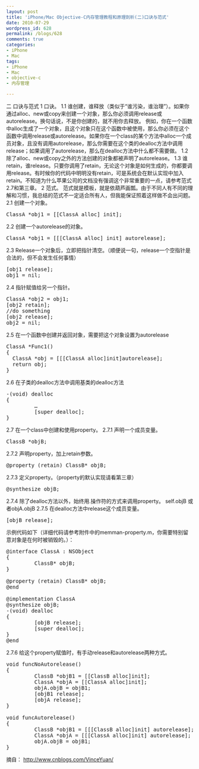 ```yaml
---
layout: post
title: 'iPhone/Mac Objective-C内存管理教程和原理剖析(二)口诀与范式'
date: 2010-07-29
wordpress_id: 628
permalink: /blogs/628
comments: true
categories:
- iPhone
- Mac
tags:
- iPhone
- Mac
- objective-c
- 内存管理

---
```

二 口诀与范式
1           口诀。
1.1          谁创建，谁释放（类似于“谁污染，谁治理”）。如果你通过alloc、new或copy来创建一个对象，那么你必须调用release或autorelease。换句话说，不是你创建的，就不用你去释放。
例如，你在一个函数中alloc生成了一个对象，且这个对象只在这个函数中被使用，那么你必须在这个函数中调用release或autorelease。如果你在一个class的某个方法中alloc一个成员对象，且没有调用autorelease，那么你需要在这个类的dealloc方法中调用release；如果调用了autorelease，那么在dealloc方法中什么都不需要做。
1.2          除了alloc、new或copy之外的方法创建的对象都被声明了autorelease。
1.3          谁retain，谁release。只要你调用了retain，无论这个对象是如何生成的，你都要调用release。有时候你的代码中明明没有retain，可是系统会在默认实现中加入retain。不知道为什么苹果公司的文档没有强调这个非常重要的一点，请参考范式2.7和第三章。
2           范式。
范式就是模板，就是依葫芦画瓢。由于不同人有不同的理解和习惯，我总结的范式不一定适合所有人，但我能保证照着这样做不会出问题。
2.1          创建一个对象。
<pre class="prettyprint linenums">
ClassA *obj1 = [[ClassA alloc] init];
</pre>
2.2          创建一个autorelease的对象。
<pre class="prettyprint linenums">
ClassA *obj1 = [[[ClassA alloc] init] autorelease];
</pre>
2.3          Release一个对象后，立即把指针清空。（顺便说一句，release一个空指针是合法的，但不会发生任何事情）
<pre class="prettyprint linenums">
[obj1 release];
obj1 = nil;
</pre>
2.4          指针赋值给另一个指针。
<pre class="prettyprint linenums">
ClassA *obj2 = obj1;
[obj2 retain];
//do something
[obj2 release];
obj2 = nil;
</pre>
2.5          在一个函数中创建并返回对象，需要把这个对象设置为autorelease
<pre class="prettyprint linenums">
ClassA *Func1()
{
  ClassA *obj = [[[ClassA alloc]init]autorelease];
  return obj;
}
</pre>
2.6          在子类的dealloc方法中调用基类的dealloc方法
<pre class="prettyprint linenums">
-(void) dealloc
{
         …
         [super dealloc];
}
</pre>
2.7          在一个class中创建和使用property。
2.7.1     声明一个成员变量。
<pre class="prettyprint linenums">
ClassB *objB;
</pre>
2.7.2     声明property，加上retain参数。
<pre class="prettyprint linenums">
@property (retain) ClassB* objB;
</pre>
2.7.3     定义property。（property的默认实现请看第三章）
<pre class="prettyprint linenums">
@synthesize objB;
</pre>
2.7.4     除了dealloc方法以外，始终用.操作符的方式来调用property。
self.objB 或者objA.objB
2.7.5     在dealloc方法中release这个成员变量。
<pre class="prettyprint linenums">
[objB release];
</pre>
示例代码如下（详细代码请参考附件中的memman-property.m，你需要特别留意对象是在何时被销毁的。）：
<pre class="prettyprint linenums">
@interface ClassA : NSObject
{
         ClassB* objB;
}
 
@property (retain) ClassB* objB;
@end
 
@implementation ClassA
@synthesize objB;
-(void) dealloc
{
         [objB release];
         [super dealloc];
}
@end
</pre>
2.7.6     给这个property赋值时，有手动release和autorelease两种方式。
<pre class="prettyprint linenums">
void funcNoAutorelease()
{
         ClassB *objB1 = [[ClassB alloc]init];
         ClassA *objA = [[ClassA alloc]init];
         objA.objB = objB1;
         [objB1 release];
         [objA release];
}
 
void funcAutorelease()
{
         ClassB *objB1 = [[[ClassB alloc]init] autorelease];
         ClassA *objA = [[[ClassA alloc]init] autorelease];
         objA.objB = objB1;
}
</pre>

摘自： http://www.cnblogs.com/VinceYuan/
